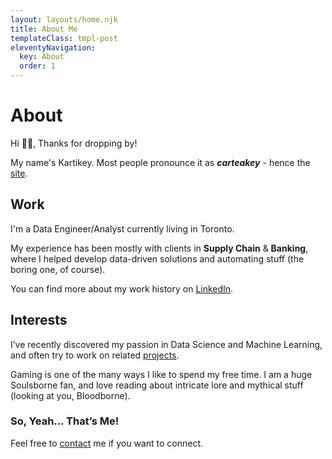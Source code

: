 ```yaml
---
layout: layouts/home.njk
title: About Me
templateClass: tmpl-post
eleventyNavigation:
  key: About
  order: 1
---
```

<h1>About</h1>
Hi 👋🏼, Thanks for dropping by!

My name's Kartikey. Most people pronounce it as **_carteakey_** - hence the [site](https://carteakey.dev).

## Work
I'm a Data Engineer/Analyst currently living in Toronto.

My experience has been mostly with clients in **Supply Chain** & **Banking**, where I helped develop data-driven solutions and automating stuff (the boring one, of course).

You can find more about my work history on [LinkedIn](https://www.linkedin.com/in/kartikeychauhan).

## Interests 

I’ve recently discovered my passion in Data Science and Machine Learning, and often try to work on related [projects](https://github.com/carteakey). 

Gaming is one of the many ways I like to spend my free time. I am a huge Soulsborne fan, and love reading about intricate lore and mythical stuff (looking at you, Bloodborne).

### So, Yeah… That’s Me!
Feel free to [contact](mailto:kartychauhan@gmail.com) me if you want to connect.
